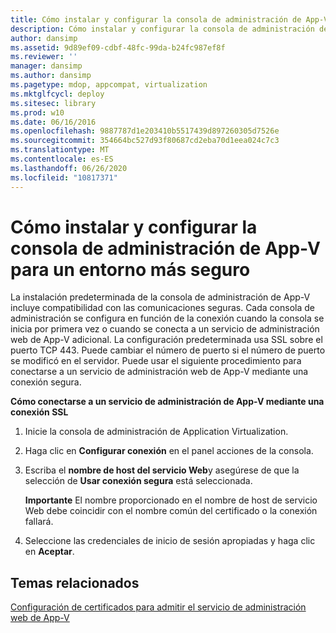 ```yaml
---
title: Cómo instalar y configurar la consola de administración de App-V para un entorno más seguro
description: Cómo instalar y configurar la consola de administración de App-V para un entorno más seguro
author: dansimp
ms.assetid: 9d89ef09-cdbf-48fc-99da-b24fc987ef8f
ms.reviewer: ''
manager: dansimp
ms.author: dansimp
ms.pagetype: mdop, appcompat, virtualization
ms.mktglfcycl: deploy
ms.sitesec: library
ms.prod: w10
ms.date: 06/16/2016
ms.openlocfilehash: 9887787d1e203410b5517439d897260305d7526e
ms.sourcegitcommit: 354664bc527d93f80687cd2eba70d1eea024c7c3
ms.translationtype: MT
ms.contentlocale: es-ES
ms.lasthandoff: 06/26/2020
ms.locfileid: "10817371"
---
```

# Cómo instalar y configurar la consola de administración de App-V para un entorno más seguro


La instalación predeterminada de la consola de administración de App-V incluye compatibilidad con las comunicaciones seguras. Cada consola de administración se configura en función de la conexión cuando la consola se inicia por primera vez o cuando se conecta a un servicio de administración web de App-V adicional. La configuración predeterminada usa SSL sobre el puerto TCP 443. Puede cambiar el número de puerto si el número de puerto se modificó en el servidor. Puede usar el siguiente procedimiento para conectarse a un servicio de administración web de App-V mediante una conexión segura.

**Cómo conectarse a un servicio de administración de App-V mediante una conexión SSL**

1.  Inicie la consola de administración de Application Virtualization.

2.  Haga clic en **Configurar conexión** en el panel acciones de la consola.

3.  Escriba el **nombre de host del servicio Web**y asegúrese de que la selección de **Usar conexión segura** está seleccionada.

    **Importante**  El nombre proporcionado en el nombre de host de servicio Web debe coincidir con el nombre común del certificado o la conexión fallará.

     

4.  Seleccione las credenciales de inicio de sesión apropiadas y haga clic en **Aceptar**.

## Temas relacionados


[Configuración de certificados para admitir el servicio de administración web de App-V](configuring-certificates-to-support-the-app-v-web-management-service.md)

 

 





